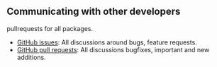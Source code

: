 ## Communicating with other developers

pullrequests for all packages.
- [GitHub issues](https://github.com/wooga/atlas-release/issues): All discussions around bugs, feature requests.
- [GitHub pull requests](https://github.com/wooga/atlas-release/pulls): All discussions bugfixes, important and new additions.
